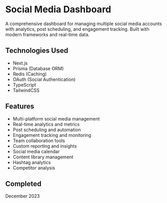 # Social Media Dashboard

A comprehensive dashboard for managing multiple social media accounts with analytics, post scheduling, and engagement tracking. Built with modern frameworks and real-time data.

## Technologies Used
- Next.js
- Prisma (Database ORM)
- Redis (Caching)
- OAuth (Social Authentication)
- TypeScript
- TailwindCSS

## Features
- Multi-platform social media management
- Real-time analytics and metrics
- Post scheduling and automation
- Engagement tracking and monitoring
- Team collaboration tools
- Custom reporting and insights
- Social media calendar
- Content library management
- Hashtag analytics
- Competitor analysis

## Completed
December 2023
